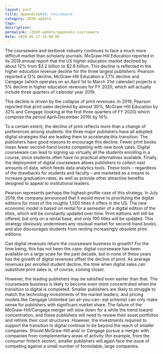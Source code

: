 ```yaml
---
layout: post
title: Appendix&#58; Courseware
category: 2020-update
tags:
description:
permalink: /2020-update/appendix-courseware
date: 2020-06-17 14:00:00
---
```


The courseware and textbook industry continues to face a much more difficult market than scholarly journals. McGraw-Hill Education reported in its 2019 annual report that the US higher education market declined by about 12% from $3.2 billion to $2.8 billion. This decline is reflected in the higher education revenue decline for the three largest publishers: Pearson reported a 12% decline, McGraw-Hill Education a 7.7% decline and Cengage (which operates on an April 1st to March 31st calendar) projects a 5% decline in higher education revenues for FY 2020, which will actually include three quarters of calendar year 2019.

This decline is driven by the collapse of print revenues. In 2019, Pearson reported that print sales declined by almost 30%, McGraw-Hill Education by 32% and Cengage (looking at the first three quarters of FY 2020) which comprise the period April–December 2019) by 14%.

To a certain extent, the decline of print reflects more than a change of preferences among students: the three major publishers have all adopted digital strategies that are leading them to accelerate this transition. The publishers have good reasons to encourage this decline. Fewer print books mean fewer second-hand books competing with new book sales. Digital courseware can lead to signing up virtually all the students enrolling in a course, since students often have no practical alternatives available. Finally, the deployment of digital courseware allows publishers to collect vast amounts of data, which feeds data analytics tools. These tools – regardless of the drawbacks for students and faculty – are marketed as a means to increase graduation rates, as well as provide other attractive benefits designed to appeal to institutional leaders.

Pearson represents perhaps the highest-profile case of this strategy. In July 2019, the company announced that it would move to prioritizing the digital editions for most of the roughly 1,500 titles it offers in the US. The new economic model is based on rental for a semester of a digital edition of the titles, which will be constantly updated over time. Print editions will still be offered, but only on a rental base, and only 100 titles will be updated. This strategy obviously undermines any residual market for second-hand books, and also discourages students from renting increasingly obsolete print editions.

Can digital revenues return the courseware business to growth? For the time being, this has not been the case: digital courseware has been available on a large scale for the past decade, but in none of these years has the growth of digital revenues offset the decline of print. As average revenues per enrolled student decline, the time when digital sales can substitute print sales is, of course, coming closer.

However, the leading publishers may be satisfied even earlier than that. The courseware business is likely to become even more concentrated when the transition to digital is completed. Smaller publishers are likely to struggle to match the technology investments of the market leaders, and pricing models like Cengage Unlimited (an all-you-can-
eat scheme) can only make sense for publishers with significant market share. The failure of the McGraw-Hill/Cengage merger will slow down for a while the trend toward concentration, and these publishers will need to review their asset portfolios and rethink their cost structures. However, the investments required to support the transition to digital continue to be beyond the reach of smaller companies. Should McGraw-Hill and/ or Cengage pursue a merger with companies from complementary areas of activity (for example, from the consumer fintech sector), smaller publishers will again face the issue of competing against a small number of formidable, large companies.


